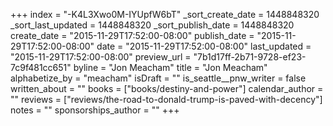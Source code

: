 +++
index = "-K4L3Xwo0M-IYUpfW6bT"
_sort_create_date = 1448848320
_sort_last_updated = 1448848320
_sort_publish_date = 1448848320
create_date = "2015-11-29T17:52:00-08:00"
publish_date = "2015-11-29T17:52:00-08:00"
date = "2015-11-29T17:52:00-08:00"
last_updated = "2015-11-29T17:52:00-08:00"
preview_url = "7b1d17ff-2b71-9728-ef23-7c9f481cc651"
byline = "Jon Meacham"
title = "Jon Meacham"
alphabetize_by = "meacham"
isDraft = ""
is_seattle__pnw_writer = false
written_about = ""
books = ["books/destiny-and-power"]
calendar_author = ""
reviews = ["reviews/the-road-to-donald-trump-is-paved-with-decency"]
notes = ""
sponsorships_author = ""
+++
